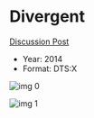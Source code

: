 # Divergent

[Discussion Post](https://www.avsforum.com/threads/bass-eq-for-filtered-movies.2995212/post-56783360)

* Year: 2014
* Format: DTS:X

![img 0](https://i.imgur.com/tdemfX8.jpg)

![img 1](https://i.imgur.com/LFwDUH1.png)

